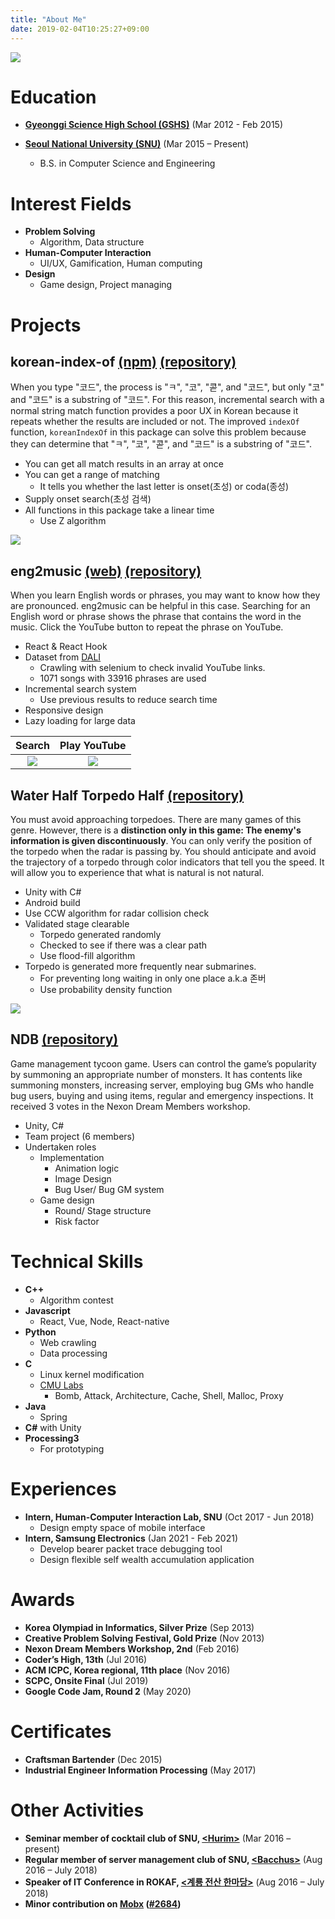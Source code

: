 ```yaml
---
title: "About Me"
date: 2019-02-04T10:25:27+09:00
---
```


![](/images/about_me/my.jpg#center50)

# Education

 - [**Gyeonggi Science High School (GSHS)**](https://www.gs.hs.kr/) <sm>(Mar 2012 - Feb 2015)</sm>

 - [**Seoul National University (SNU)**](http://www.snu.ac.kr) <sm>(Mar 2015 – Present)</sm>
    - B.S. in Computer Science and Engineering

# Interest Fields

 - **Problem Solving**
    - Algorithm, Data structure
 -  **Human-Computer Interaction**
     - UI/UX, Gamification, Human computing
 - **Design**
    - Game design, Project managing

# Projects

## korean-index-of [(npm)](https://www.npmjs.com/package/korean-index-of) [(repository)](https://github.com/ialy1595/korean-index-of)

When you type "코드", the process is "ㅋ", "코", "콛", and "코드", but only "코" and "코드" is a substring of "코드". For this reason, incremental search with a normal string match function provides a poor UX in Korean because it repeats whether the results are included or not. The improved `indexOf` function, `koreanIndexOf` in this package can solve this problem because they can determine that "ㅋ", "코", "콛", and "코드" is a substring of "코드".

 - You can get all match results in an array at once
 - You can get a range of matching
   - It tells you whether the last letter is onset(초성) or coda(종성)
 - Supply onset search(초성 검색)
 - All functions in this package take a linear time
   - Use Z algorithm

![](/images/about_me/kor_demo1.gif#center100)

## eng2music [(web)](http://ialy1595.me/eng2music/) [(repository)](https://github.com/ialy1595/eng2music)

When you learn English words or phrases, you may want to know how they are pronounced. eng2music can be helpful in this case. Searching for an English word or phrase shows the phrase that contains the word in the music. Click the YouTube button to repeat the phrase on YouTube.

 - React & React Hook
 - Dataset from [DALI](https://github.com/gabolsgabs/DALI)
    - Crawling with selenium to check invalid YouTube links.
    - 1071 songs with 33916 phrases are used
 - Incremental search system
   - Use previous results to reduce search time
 - Responsive design
 - Lazy loading for large data

Search | Play YouTube
:-:|:-:
![](/images/about_me/e2m0.png) | ![](/images/about_me/e2m1.png)

## Water Half Torpedo Half [(repository)](https://github.com/ialy1595/Water-Half-Torpedo-Half)

You must avoid approaching torpedoes. There are many games of this genre. However, there is a **distinction only in this game: The enemy's information is given discontinuously**. You can only verify the position of the torpedo when the radar is passing by. You should anticipate and avoid the trajectory of a torpedo through color indicators that tell you the speed. It will allow you to experience that what is natural is not natural.

 - Unity with C#
 - Android build
 - Use CCW algorithm for radar collision check
 - Validated stage clearable
    - Torpedo generated randomly
    - Checked to see if there was a clear path
    - Use flood-fill algorithm
 - Torpedo is generated more frequently near submarines.
    - For preventing long waiting in only one place a.k.a 존버
    - Use probability density function

![](/images/about_me/torpedo_demo1.gif#center30)

## NDB [(repository)](https://github.com/ialy1595/NDB.git)

Game management tycoon game. Users can control the game’s popularity by summoning an appropriate number of monsters. It has contents like summoning monsters, increasing server, employing bug GMs who handle bug users, buying and using items, regular and emergency inspections. It received 3 votes in the Nexon Dream Members workshop.

 - Unity, C#
 - Team project (6 members)
 - Undertaken roles
    - Implementation
        - Animation logic
        - Image Design
        - Bug User/ Bug GM system
    - Game design
        - Round/ Stage structure
        - Risk factor

# Technical Skills

 - **C++**
   - Algorithm contest
 - **Javascript**
   - React, Vue, Node, React-native
 - **Python**
    - Web crawling
    - Data processing
 - **C**
    - Linux kernel modification
    - [CMU Labs](http://csapp.cs.cmu.edu/3e/labs.html)
      - Bomb, Attack, Architecture, Cache, Shell, Malloc, Proxy
 - **Java**
    - Spring
 - **C#** with Unity
 - **Processing3**
    - For prototyping

# Experiences

 - **Intern, Human-Computer Interaction Lab, SNU** <sm>(Oct 2017 - Jun 2018)</sm>
    - Design empty space of mobile interface
 - **Intern, Samsung Electronics** <sm>(Jan 2021 - Feb 2021)</sm>
    - Develop bearer packet trace debugging tool
    - Design flexible self wealth accumulation application

# Awards

 - **Korea Olympiad in Informatics, Silver Prize** <sm>(Sep 2013)</sm>
 - **Creative Problem Solving Festival, Gold Prize** <sm>(Nov 2013)</sm>
 - **Nexon Dream Members Workshop, 2nd** <sm>(Feb 2016)</sm>
 - **Coder’s High, 13th** <sm>(Jul 2016)</sm>
 - **ACM ICPC, Korea regional, 11th place** <sm>(Nov 2016)</sm>
 - **SCPC, Onsite Final** <sm>(Jul 2019)</sm>
 - **Google Code Jam, Round 2** <sm>(May 2020)</sm>


# Certificates

 - **Craftsman Bartender** <sm>(Dec 2015)</sm>
 - **Industrial Engineer Information Processing** <sm>(May 2017)</sm>
 
# Other Activities

 - **Seminar member of cocktail club of SNU, [\<Hurim\>](https://www.facebook.com/snuHURIM/)** <sm>(Mar 2016 – present)</sm>
 - **Regular member of server management club of SNU, [\<Bacchus\>](https://bacchus.snucse.org/)** <sm>(Aug 2016 – July 2018)</sm>
 - **Speaker of IT Conference in ROKAF, [\<계룡 전산 한마당\>](http://www.sportsseoul.com/news/read/777410)** <sm>(Aug 2016 – July 2018)</sm>
 - **Minor contribution on [Mobx](https://mobx.js.org/README.html) ([#2684](https://github.com/mobxjs/mobx/commit/5e2e7e7e8e02538fca8f83670a01d6c0a73f1f53))**